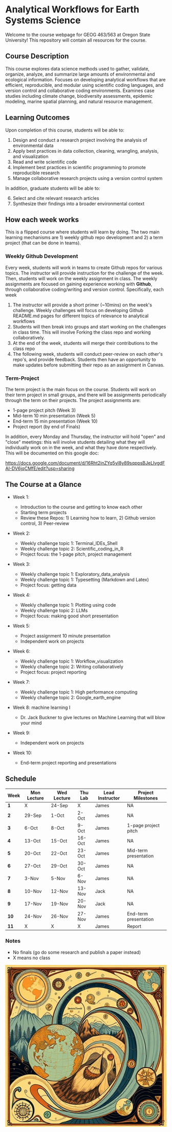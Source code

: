 # Analytical Workflows for Earth Systems Science

Welcome to the course webpage for GEOG 463/563 at Oregon State University! This repository will contain all resources for the course.

## Course Description
This course explores data science methods used to gather, validate, organize, analyze, and summarize large amounts of environmental and ecological information. Focuses on developing analytical workflows that are efficient, reproducible, and modular using scientific coding languages, and version control and collaborative coding environments. Examines case studies including climate change, biodiversity assessments, epidemic modeling, marine spatial planning, and natural resource management.

## Learning Outcomes
Upon completion of this course, students will be able to:

1) Design and conduct a research project involving the analysis of  environmental data
2) Apply best practices in data collection, cleaning, wrangling, analysis, and visualization
3) Read and write scientific code 
4) Implement best practices in scientific programming to promote reproducible research
5) Manage collaborative research projects using a version control system

In addition, graduate students will be able to:

6) Select and cite relevant research articles
7) Synthesize their findings into a broader environmental context

## How each week works
This is a flipped course where students will learn by doing. The two main learning mechanisms are 1) weekly github repo development and 2) a term project (that can be done in teams).

### Weekly Github Development
Every week, students will work in teams to create Github repos for various topics. The instructor will provide instruction for the challenge of the week. Then, students will work on the weekly assignment in class. The weekly assignments are focused on gaining experience working with **Github**, through collaborative coding/writing and version control. Specifically, each week

1) The instructor will provide a short primer (~10mins) on the week's challenge. Weekly challenges will focus on developing Github README.md pages for different topics of relevance to analytical workflows
2) Students will then break into groups and start working on the challenges in class time. This will involve Forking the class repo and working collaboratively. 
3) At the end of the week, students will merge their contributions to the class repo
2) The following week, students will conduct peer-review on each other's repo's, and provide feedback. Students then have an opportunity to make updates before submitting their repo as an assignment in Canvas.

### Term-Project
The term project is the main focus on the course. Students will work on their term project in small groups, and there will be assignments periodically through the term on their projects. The project assignments are:

- 1-page project pitch (Week 3)
- Mid-term 10 min presentation (Week 5)
- End-term 15 min presentation (Week 10)
- Project report (by end of Finals)

In addition, every Monday and Thursday, the instructor will hold "open" and "close" meetings: this will involve students detailing what they will individually work on in the week, and what they have done respectively. This will be documented on this google doc:

https://docs.google.com/document/d/16Rht2inZYq5yl8y89sqppsBJeLIvgdFAI-DV6jqCMfE/edit?usp=sharing

## The Course at a Glance
- Week 1: 
    - Introduction to the course and getting to know each other 
    - Starting term projects 
    - Review these Repos: 1) Learning how to learn, 2) Github version control, 3) Peer-review 
- Week 2: 
    - Weekly challenge topic 1: Terminal_IDEs_Shell 
    - Weekly challenge topic 2: Scientific_coding_in_R 
    - Project focus: the 1-page pitch, project management
- Week 3: 
    - Weekly challenge topic 1: Exploratory_data_analysis
    - Weekly challenge topic 1: Typesetting (Markdown and Latex)
    - Project focus: getting data
- Week 4: 
    - Weekly challenge topic 1: Plotting using code
    - Weekly challenge topic 2: LLMs
    - Project focus: making good short presentation
- Week 5: 
    - Project assignment 10 minute presentation
    - Independent work on projects

- Week 6: 
    - Weekly challenge topic 1: Workflow_visualization
    - Weekly challenge topic 2: Writing collaboratively
    - Project focus: project reporting
- Week 7: 
    - Weekly challenge topic 1: High performance computing
    - Weekly challenge topic 2: Google_earth_engine
- Week 8: machine learning I
    - Dr. Jack Buckner to give lectures on Machine Learning that will blow your mind
- Week 9:
    - Independent work on projects 
- Week 10: 
    - End-term project reporting and presentations

## Schedule
| **Week** | **Mon Lecture** | **Wed Lecture** | **Thu Lab** | **Lead Instructor** | **Project Milestones**          |
|----------|-----------------|-----------------|-------------|---------------------|------------------------------------|
| **1**| X      | 24-Sep  | X      | James  | NA |
| **2**| 29-Sep | 1-Oct   | 2-Oct  | James  | NA    |
| **3**| 6-Oct  | 8-Oct   | 9-Oct  | James  | 1-page project pitch    |
| **4**| 13-Oct | 15-Oct  | 16-Oct | James  | NA    |
| **5**| 20-Oct | 22-Oct  | 23-Oct | James  | Mid-term presentation    | 
| **6**| 27-Oct | 29-Oct  | 30-Oct | James  | NA    |
| **7**| 3-Nov  | 5-Nov   | 6-Nov  | James  | NA    |
| **8**| 10-Nov | 12-Nov  | 13-Nov | Jack   | NA    |
| **9**| 17-Nov | 19-Nov  | 20-Nov | Jack   | NA    |
|**10**| 24-Nov | 26-Nov  | 27-Nov | James  | End-term presentation  |
|**11**| X      | X       | X      | James  | Report  |

### Notes
- No finals (go do some research and publish a paper instead)
- X means no class

![Course Icon](./Resources/Images/image_2.jpg)

